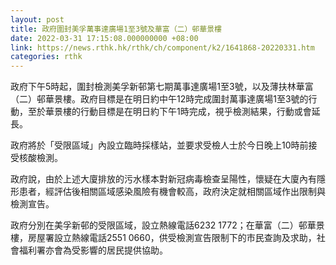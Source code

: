 ```yaml
---
layout: post
title: 政府圍封美孚萬事達廣場1至3號及華富（二）邨華景樓
date: 2022-03-31 17:15:08.000000000 +08:00
link: https://news.rthk.hk/rthk/ch/component/k2/1641868-20220331.htm
categories: rthk
---
```


政府下午5時起，圍封檢測美孚新邨第七期萬事達廣場1至3號，以及薄扶林華富（二）邨華景樓。政府目標是在明日約中午12時完成圍封萬事達廣場1至3號的行動，至於華景樓的行動目標是在明日約下午1時完成，視乎檢測結果，行動或會延長。

政府將於「受限區域」內設立臨時採樣站，並要求受檢人士於今日晚上10時前接受核酸檢測。

政府說，由於上述大廈排放的污水樣本對新冠病毒檢查呈陽性，懷疑在大廈內有隱形患者，經評估後相關區域感染風險有機會較高，政府決定就相關區域作出限制與檢測宣告。

政府分別在美孚新邨的受限區域，設立熱線電話6232 1772；在華富（二）邨華景樓，房屋署設立熱線電話2551 0660，供受檢測宣告限制下的市民查詢及求助，社會福利署亦會為受影響的居民提供協助。
